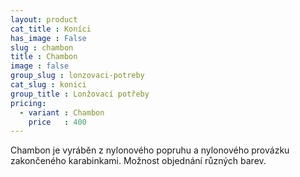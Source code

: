 ```yaml
---
layout: product
cat_title : Koníci
has_image : False
slug : chambon
title : Chambon
image : false
group_slug : lonzovaci-potreby
cat_slug : konici
group_title : Lonžovací potřeby
pricing:
  - variant : Chambon
    price   : 400
---
```


Chambon je vyráběn z nylonového popruhu a nylonového provázku zakončeného karabinkami.
Možnost objednání různých barev.

